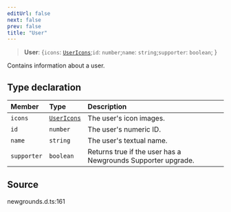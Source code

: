 ```yaml
---
editUrl: false
next: false
prev: false
title: "User"
---
```


> **User**: \{`icons`: [`UserIcons`](/api/type-aliases/usericons/);`id`: `number`;`name`: `string`;`supporter`: `boolean`;  }

Contains information about a user.

## Type declaration

| Member | Type | Description |
| :------ | :------ | :------ |
| `icons` | [`UserIcons`](/api/type-aliases/usericons/) | The user's icon images. |
| `id` | `number` | The user's numeric ID. |
| `name` | `string` | The user's textual name. |
| `supporter` | `boolean` | Returns true if the user has a Newgrounds Supporter upgrade. |

## Source

newgrounds.d.ts:161
